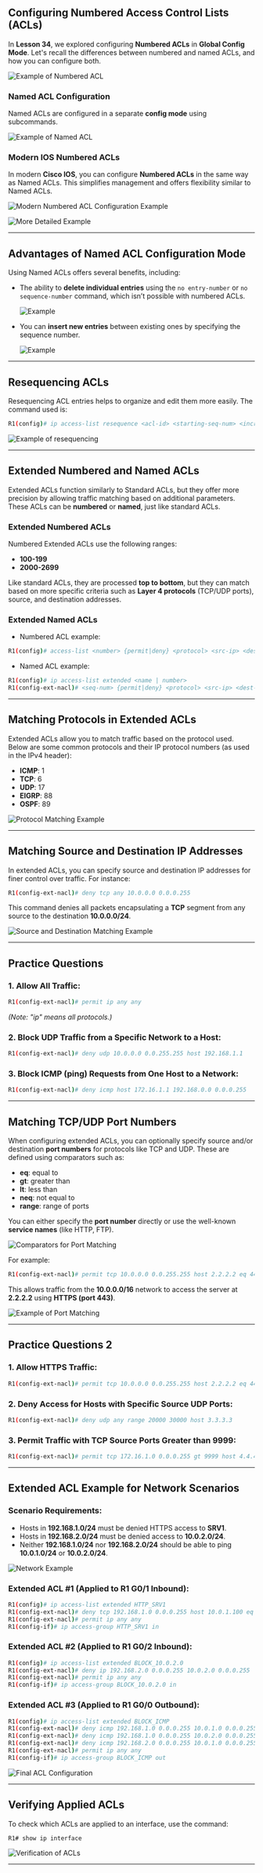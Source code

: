 ## Configuring Numbered Access Control Lists (ACLs)

In **Lesson 34**, we explored configuring **Numbered ACLs** in **Global Config Mode**. Let's recall the differences between numbered and named ACLs, and how you can configure both.

![Example of Numbered ACL](35_extendedAccessControlLists_01.png)

### Named ACL Configuration

Named ACLs are configured in a separate **config mode** using subcommands.

![Example of Named ACL](35_extendedAccessControlLists_02.png)

### Modern IOS Numbered ACLs

In modern **Cisco IOS**, you can configure **Numbered ACLs** in the same way as Named ACLs. This simplifies management and offers flexibility similar to Named ACLs.

![Modern Numbered ACL Configuration Example](35_extendedAccessControlLists_03.png)

![More Detailed Example](35_extendedAccessControlLists_04.png)

---

## Advantages of Named ACL Configuration Mode

Using Named ACLs offers several benefits, including:

- The ability to **delete individual entries** using the `no entry-number` or `no sequence-number` command, which isn’t possible with numbered ACLs.
  
  ![Example](35_extendedAccessControlLists_05.png)

- You can **insert new entries** between existing ones by specifying the sequence number.

  ![Example](35_extendedAccessControlLists_06.png)

---

## Resequencing ACLs

Resequencing ACL entries helps to organize and edit them more easily. The command used is:

```bash
R1(config)# ip access-list resequence <acl-id> <starting-seq-num> <increment>
```

![Example of resequencing](35_extendedAccessControlLists_07.png)

---

## Extended Numbered and Named ACLs

Extended ACLs function similarly to Standard ACLs, but they offer more precision by allowing traffic matching based on additional parameters. These ACLs can be **numbered** or **named**, just like standard ACLs.

### Extended Numbered ACLs

Numbered Extended ACLs use the following ranges:

- **100-199**
- **2000-2699**

Like standard ACLs, they are processed **top to bottom**, but they can match based on more specific criteria such as **Layer 4 protocols** (TCP/UDP ports), source, and destination addresses.

### Extended Named ACLs

- Numbered ACL example:

```bash
R1(config)# access-list <number> {permit|deny} <protocol> <src-ip> <dest-ip>
```

- Named ACL example:

```bash
R1(config)# ip access-list extended <name | number>
R1(config-ext-nacl)# <seq-num> {permit|deny} <protocol> <src-ip> <dest-ip>
```

---

## Matching Protocols in Extended ACLs

Extended ACLs allow you to match traffic based on the protocol used. Below are some common protocols and their IP protocol numbers (as used in the IPv4 header):

- **ICMP**: 1
- **TCP**: 6
- **UDP**: 17
- **EIGRP**: 88
- **OSPF**: 89

![Protocol Matching Example](35_extendedAccessControlLists_09.png)

---

## Matching Source and Destination IP Addresses

In extended ACLs, you can specify source and destination IP addresses for finer control over traffic. For instance:

```bash
R1(config-ext-nacl)# deny tcp any 10.0.0.0 0.0.0.255
```

This command denies all packets encapsulating a **TCP** segment from any source to the destination **10.0.0.0/24**.

![Source and Destination Matching Example](35_extendedAccessControlLists_10.png)

---

## Practice Questions

### 1. Allow All Traffic:

```bash
R1(config-ext-nacl)# permit ip any any
```
*(Note: "ip" means all protocols.)*

### 2. Block UDP Traffic from a Specific Network to a Host:

```bash
R1(config-ext-nacl)# deny udp 10.0.0.0 0.0.255.255 host 192.168.1.1
```

### 3. Block ICMP (ping) Requests from One Host to a Network:

```bash
R1(config-ext-nacl)# deny icmp host 172.16.1.1 192.168.0.0 0.0.0.255
```

---

## Matching TCP/UDP Port Numbers

When configuring extended ACLs, you can optionally specify source and/or destination **port numbers** for protocols like TCP and UDP. These are defined using comparators such as:

- **eq**: equal to
- **gt**: greater than
- **lt**: less than
- **neq**: not equal to
- **range**: range of ports

You can either specify the **port number** directly or use the well-known **service names** (like HTTP, FTP).

![Comparators for Port Matching](35_extendedAccessControlLists_11.png)

For example:

```bash
R1(config-ext-nacl)# permit tcp 10.0.0.0 0.0.255.255 host 2.2.2.2 eq 443
```

This allows traffic from the **10.0.0.0/16** network to access the server at **2.2.2.2** using **HTTPS (port 443)**.

![Example of Port Matching](35_extendedAccessControlLists_12.png)

---

## Practice Questions 2

### 1. Allow HTTPS Traffic:

```bash
R1(config-ext-nacl)# permit tcp 10.0.0.0 0.0.255.255 host 2.2.2.2 eq 443
```

### 2. Deny Access for Hosts with Specific Source UDP Ports:

```bash
R1(config-ext-nacl)# deny udp any range 20000 30000 host 3.3.3.3
```

### 3. Permit Traffic with TCP Source Ports Greater than 9999:

```bash
R1(config-ext-nacl)# permit tcp 172.16.1.0 0.0.0.255 gt 9999 host 4.4.4.4 neq 23
```


---

## Extended ACL Example for Network Scenarios

### Scenario Requirements:
- Hosts in **192.168.1.0/24** must be denied HTTPS access to **SRV1**.
- Hosts in **192.168.2.0/24** must be denied access to **10.0.2.0/24**.
- Neither **192.168.1.0/24** nor **192.168.2.0/24** should be able to ping **10.0.1.0/24** or **10.0.2.0/24**.

![Network Example](35_extendedAccessControlLists_14.png)
### Extended ACL #1 (Applied to R1 G0/1 Inbound):

```bash
R1(config)# ip access-list extended HTTP_SRV1
R1(config-ext-nacl)# deny tcp 192.168.1.0 0.0.0.255 host 10.0.1.100 eq 443
R1(config-ext-nacl)# permit ip any any
R1(config-if)# ip access-group HTTP_SRV1 in
```

### Extended ACL #2 (Applied to R1 G0/2 Inbound):

```bash
R1(config)# ip access-list extended BLOCK_10.0.2.0
R1(config-ext-nacl)# deny ip 192.168.2.0 0.0.0.255 10.0.2.0 0.0.0.255
R1(config-ext-nacl)# permit ip any any
R1(config-if)# ip access-group BLOCK_10.0.2.0 in
```

### Extended ACL #3 (Applied to R1 G0/0 Outbound):

```bash
R1(config)# ip access-list extended BLOCK_ICMP
R1(config-ext-nacl)# deny icmp 192.168.1.0 0.0.0.255 10.0.1.0 0.0.0.255
R1(config-ext-nacl)# deny icmp 192.168.1.0 0.0.0.255 10.0.2.0 0.0.0.255
R1(config-ext-nacl)# deny icmp 192.168.2.0 0.0.0.255 10.0.1.0 0.0.0.255
R1(config-ext-nacl)# permit ip any any
R1(config-if)# ip access-group BLOCK_ICMP out
```

![Final ACL Configuration](35_extendedAccessControlLists_16.png)

---

## Verifying Applied ACLs

To check which ACLs are applied to an interface, use the command:

```bash
R1# show ip interface
```

![Verification of ACLs](35_extendedAccessControlLists_17.png)

---
